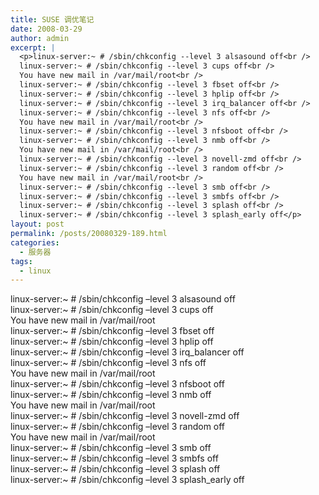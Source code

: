 ```yaml
---
title: SUSE 调优笔记
date: 2008-03-29
author: admin
excerpt: |
  <p>linux-server:~ # /sbin/chkconfig --level 3 alsasound off<br />
  linux-server:~ # /sbin/chkconfig --level 3 cups off<br />
  You have new mail in /var/mail/root<br />
  linux-server:~ # /sbin/chkconfig --level 3 fbset off<br />
  linux-server:~ # /sbin/chkconfig --level 3 hplip off<br />
  linux-server:~ # /sbin/chkconfig --level 3 irq_balancer off<br />
  linux-server:~ # /sbin/chkconfig --level 3 nfs off<br />
  You have new mail in /var/mail/root<br />
  linux-server:~ # /sbin/chkconfig --level 3 nfsboot off<br />
  linux-server:~ # /sbin/chkconfig --level 3 nmb off<br />
  You have new mail in /var/mail/root<br />
  linux-server:~ # /sbin/chkconfig --level 3 novell-zmd off<br />
  linux-server:~ # /sbin/chkconfig --level 3 random off<br />
  You have new mail in /var/mail/root<br />
  linux-server:~ # /sbin/chkconfig --level 3 smb off<br />
  linux-server:~ # /sbin/chkconfig --level 3 smbfs off<br />
  linux-server:~ # /sbin/chkconfig --level 3 splash off<br />
  linux-server:~ # /sbin/chkconfig --level 3 splash_early off</p>
layout: post
permalink: /posts/20080329-189.html
categories:
  - 服务器
tags:
  - linux
---
```

linux-server:~ # /sbin/chkconfig &#8211;level 3 alsasound off  
linux-server:~ # /sbin/chkconfig &#8211;level 3 cups off  
You have new mail in /var/mail/root  
linux-server:~ # /sbin/chkconfig &#8211;level 3 fbset off  
linux-server:~ # /sbin/chkconfig &#8211;level 3 hplip off  
linux-server:~ # /sbin/chkconfig &#8211;level 3 irq_balancer off  
linux-server:~ # /sbin/chkconfig &#8211;level 3 nfs off  
You have new mail in /var/mail/root  
linux-server:~ # /sbin/chkconfig &#8211;level 3 nfsboot off  
linux-server:~ # /sbin/chkconfig &#8211;level 3 nmb off  
You have new mail in /var/mail/root  
linux-server:~ # /sbin/chkconfig &#8211;level 3 novell-zmd off  
linux-server:~ # /sbin/chkconfig &#8211;level 3 random off  
You have new mail in /var/mail/root  
linux-server:~ # /sbin/chkconfig &#8211;level 3 smb off  
linux-server:~ # /sbin/chkconfig &#8211;level 3 smbfs off  
linux-server:~ # /sbin/chkconfig &#8211;level 3 splash off  
linux-server:~ # /sbin/chkconfig &#8211;level 3 splash_early off